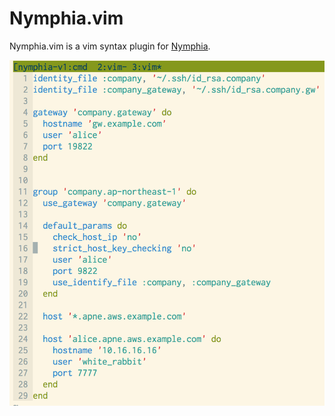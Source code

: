 # Nymphia.vim

Nymphia.vim is a vim syntax plugin for [Nymphia](https://github.com/mozamimy/nymphia).

<img src='https://raw.githubusercontent.com/mozamimy/ss/master/nymphia.vim.png' width='600'>
